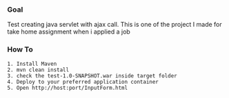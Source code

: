 ### Goal
Test creating java servlet with ajax call. This is one of the project I made for take home assignment when i applied a job

### How To 

```
1. Install Maven
2. mvn clean install
3. check the test-1.0-SNAPSHOT.war inside target folder
4. Deploy to your preferred application container
5. Open http://host:port/InputForm.html
```

